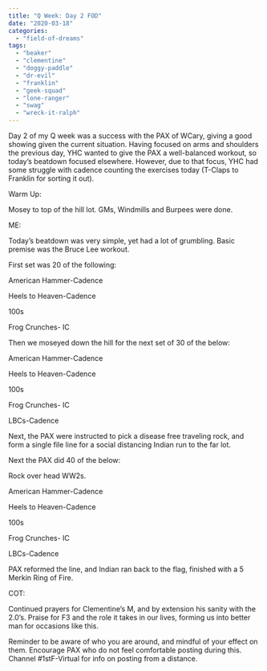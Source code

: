 ```yaml
---
title: "Q Week: Day 2 FOD"
date: "2020-03-18"
categories: 
  - "field-of-dreams"
tags: 
  - "beaker"
  - "clementine"
  - "doggy-paddle"
  - "dr-evil"
  - "franklin"
  - "geek-squad"
  - "lone-ranger"
  - "swag"
  - "wreck-it-ralph"
---
```


Day 2 of my Q week was a success with the PAX of WCary, giving a good showing given the current situation. Having focused on arms and shoulders the previous day, YHC wanted to give the PAX a well-balanced workout, so today’s beatdown focused elsewhere. However, due to that focus, YHC had some struggle with cadence counting the exercises today (T-Claps to Franklin for sorting it out).

Warm Up:

Mosey to top of the hill lot. GMs, Windmills and Burpees were done.

ME:

Today’s beatdown was very simple, yet had a lot of grumbling. Basic premise was the Bruce Lee workout.

First set was 20 of the following:

American Hammer-Cadence

Heels to Heaven-Cadence

100s

Frog Crunches- IC

Then we moseyed down the hill for the next set of 30 of the below:

American Hammer-Cadence

Heels to Heaven-Cadence

100s

Frog Crunches- IC

LBCs-Cadence

Next, the PAX were instructed to pick a disease free traveling rock, and form a single file line for a social distancing Indian run to the far lot.

Next the PAX did 40 of the below:

Rock over head WW2s.

American Hammer-Cadence

Heels to Heaven-Cadence

100s

Frog Crunches- IC

LBCs-Cadence

PAX reformed the line, and Indian ran back to the flag, finished with a 5 Merkin Ring of Fire.

COT:

Continued prayers for Clementine’s M, and by extension his sanity with the 2.0’s. Praise for F3 and the role it takes in our lives, forming us into better man for occasions like this.

Reminder to be aware of who you are around, and mindful of your effect on them. Encourage PAX who do not feel comfortable posting during this. Channel #1stF-Virtual for info on posting from a distance.
